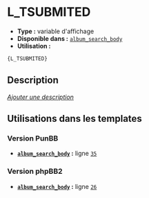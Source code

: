 # L_TSUBMITED
* __Type :__ variable d'affichage
* __Disponible dans :__ [`album_search_body`](../tpl/var/album_search_body.md)
* __Utilisation :__

```html
{L_TSUBMITED}
```

## Description
[*Ajouter une description*](https://fa-tvars.appspot.com/var/L_TSUBMITED)

## Utilisations dans les templates

### Version PunBB
* __[`album_search_body`](../tpl/var/album_search_body.md#readme) :__ ligne [`35`](../tpl/src/punbb/album_search_body.tpl#L35)

### Version phpBB2
* __[`album_search_body`](../tpl/var/album_search_body.md#readme) :__ ligne [`26`](../tpl/src/subsilver/album_search_body.tpl#L26)